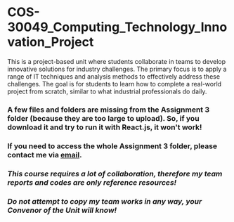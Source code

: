 # COS-30049_Computing_Technology_Innovation_Project
This is a project-based unit where students collaborate in teams to develop innovative solutions for industry challenges. The primary focus is to apply a range of IT techniques and analysis methods to effectively address these challenges.
The goal is for students to learn how to complete a real-world project from scratch, similar to what industrial professionals do daily.
### A few files and folders are missing from the Assignment 3 folder (because they are too large to upload). So, if you download it and try to run it with React.js, it won't work!
### If you need to access the whole Assignment 3 folder, please contact me via [email](davenguyen2k5@gmail.com).
### *This course requires a lot of collaboration, therefore my team reports and codes are only reference resources!*
### *Do not attempt to copy my team works in any way, your Convenor of the Unit will know!*

